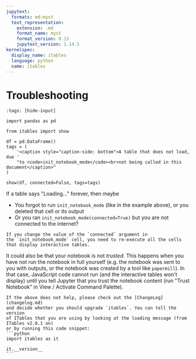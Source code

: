 ```yaml
---
jupytext:
  formats: md:myst
  text_representation:
    extension: .md
    format_name: myst
    format_version: 0.13
    jupytext_version: 1.14.5
kernelspec:
  display_name: itables
  language: python
  name: itables
---
```


# Troubleshooting

```{code-cell}
:tags: [hide-input]

import pandas as pd

from itables import show

df = pd.DataFrame()
tags = (
    '<caption style="caption-side: bottom">A table that does not load, due '
    "to <code>init_notebook_mode</code><br>not being called in this document</caption>"
)

show(df, connected=False, tags=tags)
```

If a table says "Loading..." forever, then maybe
- You forgot to run `init_notebook_mode` (like in the example above), or you deleted that cell or its output
- Or you ran `init_notebook_mode(connected=True)` but you are not connected to the internet?

```{tip}
If you change the value of the `connected` argument in
the `init_notebook_mode` cell, you need to re-execute all the cells
that display interactive tables.
```

It could also be that your notebook is not _trusted_. This happens when you
have not run the notebook in full yourself (e.g. the notebook was sent to you with outputs,
or the notebook was created by a tool like `papermill`). In that case, JavaScript
code cannot run (and the interactive tables won't display)
until you tell Jupyter that you trust the notebook content
(run "Trust Notebook" in View / Activate Command Palette).

~~~{tip}
If the above does not help, please check out the [ChangeLog](changelog.md)
and decide whether you should upgrade `itables`. You can tell the version
of ITables that you are using by looking at the loading message (from ITables v2.0.1 on)
or by running this code snippet:
```python
import itables as it

it.__version__
```
~~~
